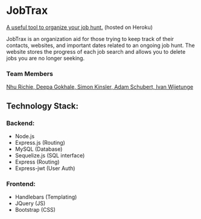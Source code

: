# JobTrax
[A useful tool to organize your job hunt.](https://fathomless-reaches-61874.herokuapp.com "JobTrax Homepage") 
(hosted on Heroku)

JobTrax is an organization aid for those trying to keep track of their contacts, websites, and important dates related to an ongoing job hunt.  The website stores the progress of each job search and allows you to delete jobs you are no longer seeking.

### Team Members
[Nhu Richie, Deepa Gokhale, Simon Kinsler, Adam Schubert, Ivan Wijetunge](https://github.com/DeepaGokhale/team_x-mxn/graphs/contributors)
## Technology Stack:
### Backend:
   - Node.js
   - Express.js (Routing)
   - MySQL (Database)
   - Sequelize.js (SQL interface)
   - Express (Routing)
   - Express-jwt (User Auth)
### Frontend:
   - Handlebars (Templating)
   - JQuery  (JS)
   - Bootstrap (CSS) 

